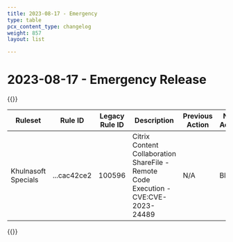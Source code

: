 ```yaml
---
title: 2023-08-17 - Emergency
type: table
pcx_content_type: changelog
weight: 857
layout: list

---
```


# 2023-08-17 - Emergency Release

{{<table-wrap>}}
<table style="width: 100%">
  <thead>
    <tr>
      <th>Ruleset</th>
      <th>Rule ID</th>
      <th>Legacy Rule ID</th>
      <th>Description</th>
      <th>Previous Action</th>
      <th>New Action</th>
      <th>Comments</th>
    </tr>
  </thead>
  <tbody>
       <tr>
      <td>Khulnasoft Specials</td>
      <td>...cac42ce2</td>
      <td>100596</td>
      <td>Citrix Content Collaboration ShareFile - Remote Code Execution - CVE:CVE-2023-24489</td>
      <td>N/A</td>
      <td>Block</td>
      <td>N/A</td>
    </tr>
  </tbody>
</table>
{{</table-wrap>}}